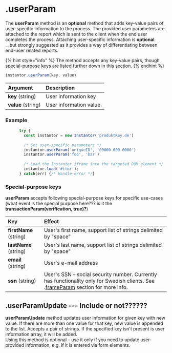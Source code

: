 # .userParam

The **userParam** method is an **optional** method that adds key-value pairs of user-specific information to the process. The provided user parameters are attached to the report which is sent to the client when the end user completes the process. Attaching user-specific information is **optional** __but strongly suggested as it provides a way of differentiating between end-user related reports.

{% hint style="info" %}
The method accepts any key-value pairs, though special-purpose keys are listed further down in this section.
{% endhint %}

```javascript
instantor.userParam(key, value)
```

| Argument | Description |
| :--- | :--- |
| **key** \(string\) | User information key |
| **value** \(string\) | User information value. |

### Example

```javascript
      try {
        const instantor = new Instantor('produktKey.de')
        
        /* Set user-specific parameters */
        instantor.userParam('uniqueID', '00000-000-0000')
        instantor.userParam('foo', 'bar')
        
        /* Load the Instantor iframe into the targeted DOM element */
        instantor.load('#itor');
      } catch(err) {/* Handle error */}
```

### Special-purpose keys

**userParam** accepts following special-purpose keys for specific use-cases \(what event is the special purpose here??? is it the **transactionParam\(verification, true\)?**\)

| Key | Effect |
| :--- | :--- |
| **firstName** \(string\)          | User's first name, support list of strings delimited by "space" |
| **lastName** \(string\)          | User's last name, support list of strings delimited by "space" |
| **email** \(string\) | User's e-mail address |
| **ssn** \(string\) | User's SSN – social security number. Currently has functionality only for Swedish clients. See .[frameParam](.frameparam.md) section for more info. |

## .userParamUpdate --- Include or not??????

**userParamUpdate** method updates user information for given key with new value. If there are more than one value for that key, new value is appended to the list. Accepts a pair of strings. If the specified key isn't present is user information array, it will be added.  
Using this method is optional – use it only if you need to update user-provided information, e.g. if it is entered via form elements.

